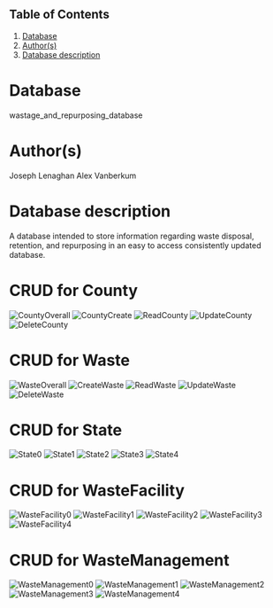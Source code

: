 ## Table of Contents
1. [Database](#database)
1. [Author(s)](#author)
1. [Database description](#description)
# Database
wastage_and_repurposing_database
# Author(s)
Joseph Lenaghan
Alex Vanberkum
# Database description
A database intended to store information regarding waste disposal, retention, and repurposing in an easy to access consistently updated database.
# CRUD for County

![CountyOverall](https://user-images.githubusercontent.com/77464979/158483856-b9a1fb21-dc56-40ec-85c0-e5b816c5985d.png)
![CountyCreate](https://user-images.githubusercontent.com/77464979/158483390-a6c4d616-cb0e-4dc5-a2df-b3bf29646277.png)
![ReadCounty](https://user-images.githubusercontent.com/77464979/158483410-f34c3b7f-b08e-476d-8b61-056f22ce9f02.png)
![UpdateCounty](https://user-images.githubusercontent.com/77464979/158483421-2ab0e553-5c6f-4442-92ef-ba82a5839c73.png)
![DeleteCounty](https://user-images.githubusercontent.com/77464979/158483430-a44d4413-8849-4735-b58d-39dc7501db64.png)


# CRUD for Waste

![WasteOverall](https://user-images.githubusercontent.com/77464979/158483847-1af0f305-88dd-467a-859e-ebc7ce33bab7.png)
![CreateWaste](https://user-images.githubusercontent.com/77464979/158483443-5abd432a-d88a-4f47-acc8-eb038c9d504c.png)
![ReadWaste](https://user-images.githubusercontent.com/77464979/158483472-1622cb12-ac38-47af-b2e4-6bb3eb1805b6.png)
![UpdateWaste](https://user-images.githubusercontent.com/77464979/158483483-eb808bd4-9e7d-40c7-bb03-97a7ad8fea6f.png)
![DeleteWaste](https://user-images.githubusercontent.com/77464979/158483495-754031b9-c393-4a6c-ac52-082f2cf0456f.png)


# CRUD for State
![State0](https://user-images.githubusercontent.com/70489283/158485148-b235af2a-8e0b-4a7b-9732-a47ad3454c96.PNG)
![State1](https://user-images.githubusercontent.com/70489283/158485149-d7a43bff-f653-43f5-bbe6-9f35f1833dfa.PNG)
![State2](https://user-images.githubusercontent.com/70489283/158485150-a370a0fa-58df-4458-a93c-c67daa770ab1.PNG)
![State3](https://user-images.githubusercontent.com/70489283/158485151-d8de450c-1dd3-4909-acbd-ff19346fe8c8.PNG)
![State4](https://user-images.githubusercontent.com/70489283/158485152-007b8804-17fc-45dd-8ed1-80b6943fb76d.PNG)



# CRUD for WasteFacility
![WasteFacility0](https://user-images.githubusercontent.com/70489283/158485173-d2066d24-d570-44f4-88e7-43e35cdc9e60.PNG)
![WasteFacility1](https://user-images.githubusercontent.com/70489283/158485175-cf88ab1a-7d15-44c9-99fd-1baf0284daff.PNG)
![WasteFacility2](https://user-images.githubusercontent.com/70489283/158485176-1cf01bcf-8378-4a84-8d87-fae2e3c395e1.PNG)
![WasteFacility3](https://user-images.githubusercontent.com/70489283/158485188-e938b3ff-b3b3-4285-842b-b784864ae277.PNG)
![WasteFacility4](https://user-images.githubusercontent.com/70489283/158485189-77d227e0-a6eb-46ac-aacf-30cf1c512985.PNG)


# CRUD for WasteManagement
![WasteManagement0](https://user-images.githubusercontent.com/70489283/158485209-411eb40d-62cd-43cd-a095-028e51813834.PNG)
![WasteManagement1](https://user-images.githubusercontent.com/70489283/158485211-634acf22-184d-4997-aae5-97b919faa4a5.PNG)
![WasteManagement2](https://user-images.githubusercontent.com/70489283/158485527-7154b1c5-e7e6-4be1-8567-4cfb188180c3.PNG)
![WasteManagement3](https://user-images.githubusercontent.com/70489283/158485530-65378bfa-9ec0-4cf1-87d0-25321616d96f.PNG)
![WasteManagement4](https://user-images.githubusercontent.com/70489283/158485207-3c1cd495-b7af-4bff-9906-5bca1e51a32b.PNG)

